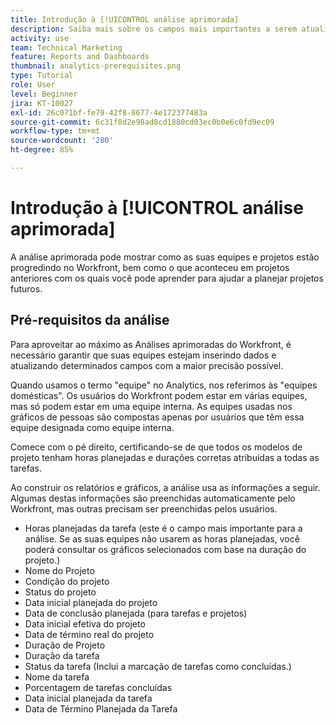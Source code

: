 ```yaml
---
title: Introdução à [!UICONTROL análise aprimorada]
description: Saiba mais sobre os campos mais importantes a serem atualizados no Workfront para permitir que a análise aprimorada mostre como as suas equipes e projetos estão progredindo no Workfront.
activity: use
team: Technical Marketing
feature: Reports and Dashboards
thumbnail: analytics-prerequisites.png
type: Tutorial
role: User
level: Beginner
jira: KT-10027
exl-id: 26c071bf-fe79-42f8-8677-4e172377483a
source-git-commit: 6c31f8d2e98ad8cd1880cd03ec0b0e6c0fd9ec09
workflow-type: tm+mt
source-wordcount: '280'
ht-degree: 85%

---
```


# Introdução à [!UICONTROL análise aprimorada]

A análise aprimorada pode mostrar como as suas equipes e projetos estão progredindo no Workfront, bem como o que aconteceu em projetos anteriores com os quais você pode aprender para ajudar a planejar projetos futuros.

## Pré-requisitos da análise

Para aproveitar ao máximo as Análises aprimoradas do Workfront, é necessário garantir que suas equipes estejam inserindo dados e atualizando determinados campos com a maior precisão possível.

Quando usamos o termo &quot;equipe&quot; no Analytics, nos referimos às &quot;equipes domésticas&quot;. Os usuários do Workfront podem estar em várias equipes, mas só podem estar em uma equipe interna. As equipes usadas nos gráficos de pessoas são compostas apenas por usuários que têm essa equipe designada como equipe interna.

Comece com o pé direito, certificando-se de que todos os modelos de projeto tenham horas planejadas e durações corretas atribuídas a todas as tarefas.

Ao construir os relatórios e gráficos, a análise usa as informações a seguir. Algumas destas informações são preenchidas automaticamente pelo Workfront, mas outras precisam ser preenchidas pelos usuários.

* Horas planejadas da tarefa (este é o campo mais importante para a análise. Se as suas equipes não usarem as horas planejadas, você poderá consultar os gráficos selecionados com base na duração do projeto.)
* Nome do Projeto
* Condição do projeto
* Status do projeto
* Data inicial planejada do projeto
* Data de conclusão planejada (para tarefas e projetos)
* Data inicial efetiva do projeto
* Data de término real do projeto
* Duração de Projeto
* Duração da tarefa
* Status da tarefa (Inclui a marcação de tarefas como concluídas.)
* Nome da tarefa
* Porcentagem de tarefas concluídas
* Data inicial planejada da tarefa
* Data de Término Planejada da Tarefa
